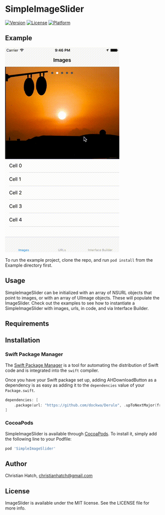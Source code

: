 # SimpleImageSlider

[![Version](https://img.shields.io/cocoapods/v/SimpleImageSlider.svg?style=flat)](http://cocoapods.org/pods/SimpleImageSlider)
[![License](https://img.shields.io/cocoapods/l/SimpleImageSlider.svg?style=flat)](http://cocoapods.org/pods/SimpleImageSlider)
[![Platform](https://img.shields.io/cocoapods/p/SimpleImageSlider.svg?style=flat)](http://cocoapods.org/pods/SimpleImageSlider)

## Example
![Sample](https://github.com/christianhatch/SimpleImageSlider/blob/main/Example/sample.gif)

To run the example project, clone the repo, and run `pod install` from the Example directory first.

## Usage
SimpleImageSlider can be initialized with an array of NSURL objects that point to images, or with an array of UIImage objects. These will populate the ImageSlider. Check out the examples to see how to instantiate a SimpleImageSlider with images, urls, in code, and via Interface Builder.

## Requirements

## Installation

### Swift Package Manager

The [Swift Package Manager](https://swift.org/package-manager/) is a tool for automating the distribution of Swift code and is integrated into the `swift` compiler.

Once you have your Swift package set up, adding AHDownloadButton as a dependency is as easy as adding it to the `dependencies` value of your `Package.swift`.

```swift
dependencies: [
    .package(url: "https://github.com/dockwa/Derulo", .upToNextMajor(from: "1.7.0"))
]
```

### CocoaPods

SimpleImageSlider is available through [CocoaPods](http://cocoapods.org). To install
it, simply add the following line to your Podfile:

```ruby
pod 'SimpleImageSlider'
```

## Author

Christian Hatch, christianhatch@gmail.com

## License

ImageSlider is available under the MIT license. See the LICENSE file for more info.
